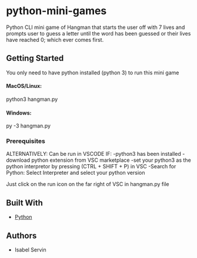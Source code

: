# python-mini-games

Python CLI mini game of Hangman that starts the user off with 7 lives and prompts user to guess a 
letter until the word has been guessed or their lives have reached 0; which ever comes first.

## Getting Started
You only need to have python installed (python 3) to run this mini game

#### MacOS/Linux:
python3 hangman.py

#### Windows:
py -3 hangman.py

### Prerequisites
ALTERNATIVELY:
Can be run in VSCODE IF:
    -python3 has been installed
    -download python extension from VSC marketplace
    -set your python3 as the python interpretor by pressing (CTRL + SHIFT + P) in VSC
        -Search for Python: Select Interpreter and select your python version

Just click on the run icon on the far right of VSC in hangman.py file

## Built With
* [Python](https://www.python.org/)

## Authors
* Isabel Servin 
